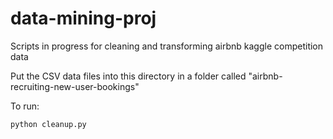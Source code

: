 # data-mining-proj
Scripts in progress for cleaning and transforming airbnb kaggle competition data

Put the CSV data files into this directory in a folder called "airbnb-recruiting-new-user-bookings"

To run:

`python cleanup.py`
